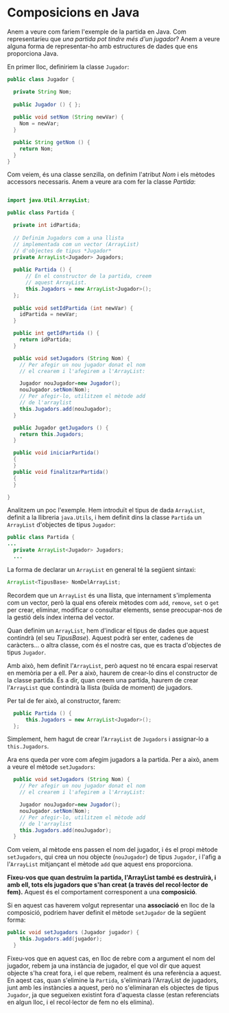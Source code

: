 # Composicions en Java

Anem a veure com fariem l'exemple de la partida en Java. Com representaríeu que *una partida pot tindre més d'un jugador*? Anem a veure alguna forma de representar-ho amb estructures de dades que ens proporciona Java.

En primer lloc, definiriem la classe `Jugador`:

```java
public class Jugador {

  private String Nom;  
  
  public Jugador () { };
  
  public void setNom (String newVar) {
    Nom = newVar;
  }

  public String getNom () {
    return Nom;
  }
}
```

Com veiem, és una classe senzilla, on definim l'atribut *Nom* i els mètodes accessors necessaris. Anem a veure ara com fer la classe *Partida*:

```java

import java.Util.ArrayList;

public class Partida {

  private int idPartida;
  
  // Definim Jugadors com a una llista 
  // implementada com un vector (ArrayList)
  // d'objectes de tipus *Jugador*
  private ArrayList<Jugador> Jugadors;
  
  public Partida () {
      // En el constructor de la partida, creem
      // aquest ArrayList.
      this.Jugadors = new ArrayList<Jugador>();
  };
  
  public void setIdPartida (int newVar) {
    idPartida = newVar;
  }

  public int getIdPartida () {
    return idPartida;
  }

  public void setJugadors (String Nom) {
    // Per afegir un nou jugador donat el nom
    // el crearem i l'afegirem a l'ArrayList:

    Jugador nouJugador=new Jugador();
    nouJugador.setNom(Nom);
    // Per afegir-lo, utilitzem el mètode add
    // de l'arraylist
    this.Jugadors.add(nouJugador);
  }

  public Jugador getJugadors () {
    return this.Jugadors;
  }

  public void iniciarPartida()
  {
  }
  public void finalitzarPartida()
  {
  }

}

```

Analitzem un poc l'exemple. Hem introduït el tipus de dada `ArrayList`, definit a la llibreria `java.Utils`, i hem definit dins la classe `Partida` un `ArrayList` d'objectes de tipus `Jugador`:

```java
public class Partida {
...
  private ArrayList<Jugador> Jugadors;
  ...
```

La forma de declarar un `ArrayList` en general té la següent sintaxi:

```java
ArrayList<TipusBase> NomDelArrayList;
```

Recordem que un `ArrayList` és una llista, que internament s'implementa com un vector, però la qual ens ofereix mètodes com `add`, `remove`, `set` o `get` per crear, eliminar, modificar o consultar elements, sense preocupar-nos de la gestió dels índex interna del vector.

Quan definim un `ArrayList`, hem d'indicar el tipus de dades que aquest contindrà (el seu *TipusBase*). Aquest podrà ser enter, cadenes de caràcters... o altra classe, com és el nostre cas, que es tracta d'objectes de tipus `Jugador`.

Amb això, hem definit l'`ArrayList`, però aquest no té encara espai reservat en memòria per a ell. Per a això, haurem de crear-lo dins el constructor de la classe partida. És a dir, quan creem una partida, haurem de crear l'`ArrayList` que contindrà la llista (buïda de moment) de jugadors.

Per tal de fer això, al constructor, farem:

```java
  public Partida () {
      this.Jugadors = new ArrayList<Jugador>();
  };
```

Simplement, hem hagut de crear l'`ArrayList` de `Jugadors` i assignar-lo a `this.Jugadors`.

Ara ens queda per vore com afegim jugadors a la partida. Per a això, anem a veure el mètode `setJugadors`:

```java
  public void setJugadors (String Nom) {
    // Per afegir un nou jugador donat el nom
    // el crearem i l'afegirem a l'ArrayList:

    Jugador nouJugador=new Jugador();
    nouJugador.setNom(Nom);
    // Per afegir-lo, utilitzem el mètode add
    // de l'arraylist
    this.Jugadors.add(nouJugador);
  }
```

Com veiem, al mètode ens passen el nom del jugador, i és el propi mètode `setJugadors`, qui crea un nou objecte (`nouJugador`) de tipus `Jugador`, i l'afig a l'`ArrayList` mitjançant el mètode `add` que aquest ens proporciona.

**Fixeu-vos que quan destruïm la partida, l'ArrayList també es destruïrà, i amb ell, tots els jugadors que s'han creat (a través del recol·lector de fem).** Aquest és el comportament corresponent a una **composició**.

Si en aquest cas haverem volgut representar una **associació** en lloc de la composició, podriem haver definit el mètode `setJugador` de la següent forma:

```java
public void setJugadors (Jugador jugador) {
    this.Jugadors.add(jugador);
  }
```

Fixeu-vos que en aquest cas, en lloc de rebre com a argument el nom del jugador, rebem ja una instància de jugador, el que vol dir que aquest objecte s'ha creat fora, i el que rebem, realment és una referència a aquest. En aqest cas, quan s'elimine la `Partida`, s'eliminarà l'ArrayList de jugadors, junt amb les instàncies a aquest, però no s'eliminaran els objectes de tipus `Jugador`, ja que segueixen existint fora d'aquesta classe (estan referenciats en algun lloc, i el recol·lector de fem no els elimina).
